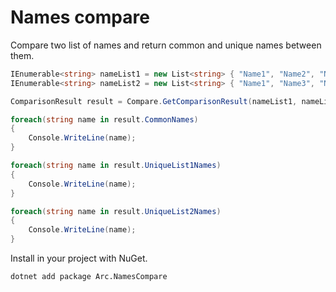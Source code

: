 # Names compare

Compare two list of names and return common and unique names between them.

```csharp
IEnumerable<string> nameList1 = new List<string> { "Name1", "Name2", "Name3", "Name4" };
IEnumerable<string> nameList2 = new List<string> { "Name1", "Name3", "Name5" };

ComparisonResult result = Compare.GetComparisonResult(nameList1, nameList2);

foreach(string name in result.CommonNames)
{
    Console.WriteLine(name);
}

foreach(string name in result.UniqueList1Names)
{
    Console.WriteLine(name);
}

foreach(string name in result.UniqueList2Names)
{
    Console.WriteLine(name);
}
```

Install in your project with NuGet.

```
dotnet add package Arc.NamesCompare
```